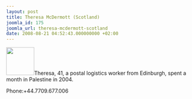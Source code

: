 ```yaml
---
layout: post
title: Theresa McDermott (Scotland)
joomla_id: 175
joomla_url: theresa-mcdermott-scotland
date: 2008-08-21 04:52:43.000000000 +02:00
---
```

<img src="http://www.freegaza.org/uploads/passengers/file_2afb3a3f4c_Theresa_McDermott.jpg" width="75" />Theresa, 41, a postal logistics worker from Edinburgh, spent a month in Palestine in 2004.<p><a href=""></a></p><p>Phone:+44.7709.677.006</p>

